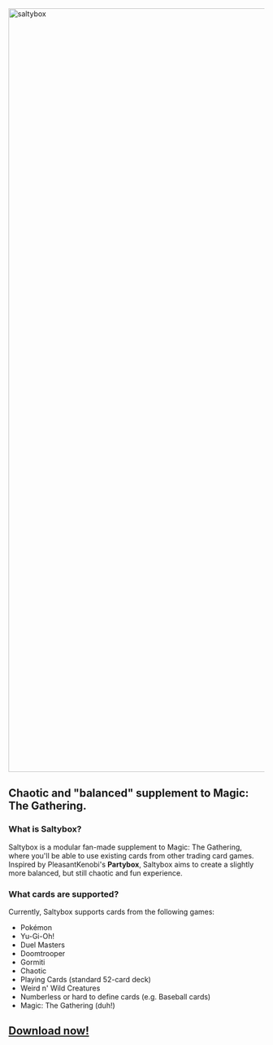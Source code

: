 <img width="4655" height="1500" alt="saltybox" src="https://github.com/user-attachments/assets/916ce5c8-7195-401c-a2f6-01a727312573" />

## Chaotic and "balanced" supplement to Magic: The Gathering.

### What is Saltybox?
Saltybox is a modular fan-made supplement to Magic: The Gathering, where you'll be able to use existing cards from other trading card games. Inspired by PleasantKenobi's **Partybox**, Saltybox aims to create a slightly more balanced, but still chaotic and fun experience.

### What cards are supported?
Currently, Saltybox supports cards from the following games:
- Pokémon
- Yu-Gi-Oh!
- Duel Masters
- Doomtrooper
- Gormiti
- Chaotic
- Playing Cards (standard 52-card deck)
- Weird n' Wild Creatures
- Numberless or hard to define cards (e.g. Baseball cards)
- Magic: The Gathering (duh!)

## [Download now!](https://github.com/Grombuggs/saltybox/releases)

